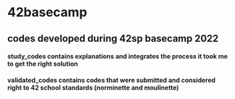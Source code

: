 # 42basecamp

## codes developed during 42sp basecamp 2022
#### study_codes contains explanations and integrates the process it took me to get the right solution 
#### validated_codes contains codes that were submitted and considered right to 42 school standards (norminette and moulinette)

